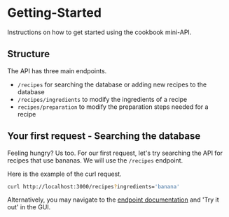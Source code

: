 # Getting-Started

Instructions on how to get started using the cookbook mini-API.

## Structure

The API has three main endpoints.
- `/recipes` for searching the database or adding new recipes to the database
- `/recipes/ingredients` to modify the ingredients of a recipe
- `recipes/preparation` to modify the preparation steps needed for a recipe

## Your first request - Searching the database

Feeling hungry? Us too. For our first request, let's try searching the API for recipes that use bananas. We will use the `/recipes` endpoint.

Here is the example of the curl request.
```bash
curl http://localhost:3000/recipes?ingredients='banana'
```

Alternatively, you may navigate to the [endpoint documentation](../reference/Cookbook-OpenAPI.v1.yaml) and 'Try it out' in the GUI.


